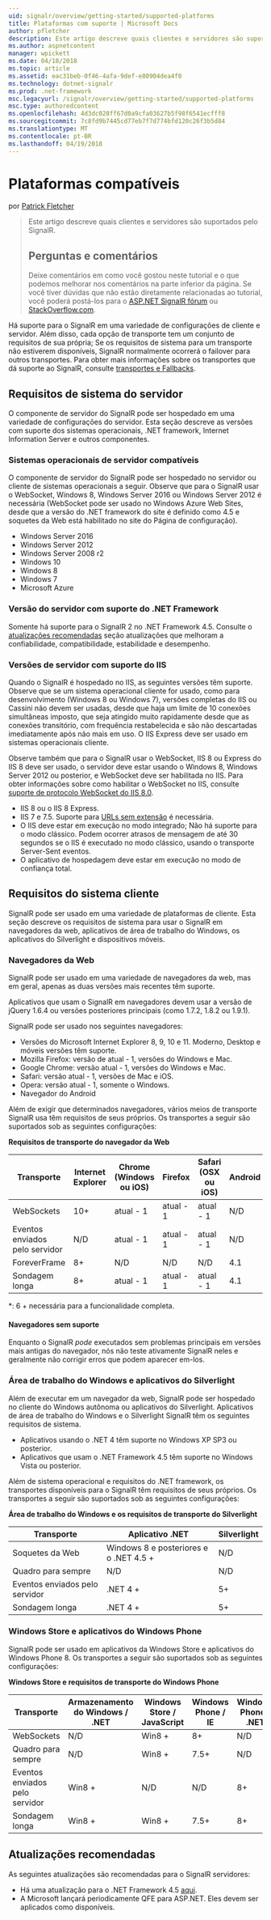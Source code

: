```yaml
---
uid: signalr/overview/getting-started/supported-platforms
title: Plataformas com suporte | Microsoft Docs
author: pfletcher
description: Este artigo descreve quais clientes e servidores são suportados pelo SignalR.
ms.author: aspnetcontent
manager: wpickett
ms.date: 04/18/2018
ms.topic: article
ms.assetid: eac31beb-0f46-4afa-9def-e80904dea4f0
ms.technology: dotnet-signalr
ms.prod: .net-framework
msc.legacyurl: /signalr/overview/getting-started/supported-platforms
msc.type: authoredcontent
ms.openlocfilehash: 4d3dc028ff67d0a9cfa03627b5f98f6541ecfff8
ms.sourcegitcommit: 7c8fd9b7445cd77eb7f7d774bfd120c26f3b5d84
ms.translationtype: MT
ms.contentlocale: pt-BR
ms.lasthandoff: 04/19/2018
---
```

<a name="supported-platforms"></a>Plataformas compatíveis
====================
por [Patrick Fletcher](https://github.com/pfletcher)

> Este artigo descreve quais clientes e servidores são suportados pelo SignalR. 
> 
> ## <a name="questions-and-comments"></a>Perguntas e comentários
> 
> Deixe comentários em como você gostou neste tutorial e o que podemos melhorar nos comentários na parte inferior da página. Se você tiver dúvidas que não estão diretamente relacionadas ao tutorial, você poderá postá-los para o [ASP.NET SignalR fórum](https://forums.asp.net/1254.aspx/1?ASP+NET+SignalR) ou [StackOverflow.com](http://stackoverflow.com/).


Há suporte para o SignalR em uma variedade de configurações de cliente e servidor. Além disso, cada opção de transporte tem um conjunto de requisitos de sua própria; Se os requisitos de sistema para um transporte não estiverem disponíveis, SignalR normalmente ocorrerá o failover para outros transportes. Para obter mais informações sobre os transportes que dá suporte ao SignalR, consulte [transportes e Fallbacks](introduction-to-signalr.md#transports).

## <a name="server-system-requirements"></a>Requisitos de sistema do servidor

O componente de servidor do SignalR pode ser hospedado em uma variedade de configurações do servidor. Esta seção descreve as versões com suporte dos sistemas operacionais, .NET framework, Internet Information Server e outros componentes.

### <a name="supported-server-operating-systems"></a>Sistemas operacionais de servidor compatíveis

O componente de servidor do SignalR pode ser hospedado no servidor ou cliente de sistemas operacionais a seguir. Observe que para o SignalR usar o WebSocket, Windows 8, Windows Server 2016 ou Windows Server 2012 é necessária (WebSocket pode ser usado no Windows Azure Web Sites, desde que a versão do .NET framework do site é definido como 4.5 e soquetes da Web está habilitado no site do Página de configuração).

- Windows Server 2016
- Windows Server 2012
- Windows Server 2008 r2
- Windows 10
- Windows 8
- Windows 7
- Microsoft Azure

### <a name="supported-server-net-framework-version"></a>Versão do servidor com suporte do .NET Framework

Somente há suporte para o SignalR 2 no .NET Framework 4.5. Consulte o [atualizações recomendadas](#updates) seção atualizações que melhoram a confiabilidade, compatibilidade, estabilidade e desempenho.

### <a name="supported-server-iis-versions"></a>Versões de servidor com suporte do IIS

Quando o SignalR é hospedado no IIS, as seguintes versões têm suporte. Observe que se um sistema operacional cliente for usado, como para desenvolvimento (Windows 8 ou Windows 7), versões completas do IIS ou Cassini não devem ser usadas, desde que haja um limite de 10 conexões simultâneas imposto, que seja atingido muito rapidamente desde que as conexões transitório, com frequência restabelecida e são não descartadas imediatamente após não mais em uso. O IIS Express deve ser usado em sistemas operacionais cliente.

Observe também que para o SignalR usar o WebSocket, IIS 8 ou Express do IIS 8 deve ser usado, o servidor deve estar usando o Windows 8, Windows Server 2012 ou posterior, e WebSocket deve ser habilitada no IIS. Para obter informações sobre como habilitar o WebSocket no IIS, consulte [suporte de protocolo WebSocket do IIS 8.0](https://www.iis.net/learn/get-started/whats-new-in-iis-8/iis-80-websocket-protocol-support).

- IIS 8 ou o IIS 8 Express.
- IIS 7 e 7.5. Suporte para [URLs sem extensão](https://support.microsoft.com/kb/980368) é necessária.
- O IIS deve estar em execução no modo integrado; Não há suporte para o modo clássico. Podem ocorrer atrasos de mensagem de até 30 segundos se o IIS é executado no modo clássico, usando o transporte Server-Sent eventos.
- O aplicativo de hospedagem deve estar em execução no modo de confiança total.

## <a name="client-system-requirements"></a>Requisitos do sistema cliente

SignalR pode ser usado em uma variedade de plataformas de cliente. Esta seção descreve os requisitos de sistema para usar o SignalR em navegadores da web, aplicativos de área de trabalho do Windows, os aplicativos do Silverlight e dispositivos móveis.

### <a name="web-browsers"></a>Navegadores da Web

SignalR pode ser usado em uma variedade de navegadores da web, mas em geral, apenas as duas versões mais recentes têm suporte.

Aplicativos que usam o SignalR em navegadores devem usar a versão de jQuery 1.6.4 ou versões posteriores principais (como 1.7.2, 1.8.2 ou 1.9.1).

SignalR pode ser usado nos seguintes navegadores:

- Versões do Microsoft Internet Explorer 8, 9, 10 e 11. Moderno, Desktop e móveis versões têm suporte.
- Mozilla Firefox: versão de atual - 1, versões do Windows e Mac.
- Google Chrome: versão atual - 1, versões do Windows e Mac.
- Safari: versão atual - 1, versões de Mac e iOS.
- Opera: versão atual - 1, somente o Windows.
- Navegador do Android

Além de exigir que determinados navegadores, vários meios de transporte SignalR usa têm requisitos de seus próprios. Os transportes a seguir são suportados sob as seguintes configurações:

<a id="browser"></a>

**Requisitos de transporte do navegador da Web**

| Transporte | Internet Explorer | Chrome (Windows ou iOS) | Firefox | Safari (OSX ou iOS) | Android |
| --- | --- | --- | --- | --- | --- |
| WebSockets | 10+ | atual - 1 | atual - 1 | atual - 1 | N/D |
| Eventos enviados pelo servidor | N/D | atual - 1 | atual - 1 | atual - 1 | N/D |
| ForeverFrame | 8+ | N/D | N/D | N/D | 4.1 |
| Sondagem longa | 8+ | atual - 1 | atual - 1 | atual - 1 | 4.1 |

\*: 6 + necessária para a funcionalidade completa.

#### <a name="unsupported-browsers"></a>Navegadores sem suporte

Enquanto o SignalR *pode* executados sem problemas principais em versões mais antigas do navegador, nós não teste ativamente SignalR neles e geralmente não corrigir erros que podem aparecer em-los.

### <a name="windows-desktop-and-silverlight-applications"></a>Área de trabalho do Windows e aplicativos do Silverlight

Além de executar em um navegador da web, SignalR pode ser hospedado no cliente do Windows autônoma ou aplicativos do Silverlight. Aplicativos de área de trabalho do Windows e o Silverlight SignalR têm os seguintes requisitos de sistema.

- Aplicativos usando o .NET 4 têm suporte no Windows XP SP3 ou posterior.
- Aplicativos que usam o .NET Framework 4.5 têm suporte no Windows Vista ou posterior.

Além de sistema operacional e requisitos do .NET framework, os transportes disponíveis para o SignalR têm requisitos de seus próprios. Os transportes a seguir são suportados sob as seguintes configurações:

**Área de trabalho do Windows e os requisitos de transporte do Silverlight**

| Transporte | Aplicativo .NET | Silverlight |
| --- | --- | --- |
| Soquetes da Web | Windows 8 e posteriores e o .NET 4.5 + | N/D |
| Quadro para sempre | N/D | N/D |
| Eventos enviados pelo servidor | .NET 4 + | 5+ |
| Sondagem longa | .NET 4 + | 5+ |

<a id="android"></a>

### <a name="windows-store-and-windows-phone-applications"></a>Windows Store e aplicativos do Windows Phone

SignalR pode ser usado em aplicativos da Windows Store e aplicativos do Windows Phone 8. Os transportes a seguir são suportados sob as seguintes configurações:

**Windows Store e requisitos de transporte do Windows Phone**

| Transporte | Armazenamento do Windows / .NET | Windows Store / JavaScript | Windows Phone / IE | Windows Phone / .NET |
| --- | --- | --- | --- | --- |
| WebSockets | N/D | Win8 + | 8+ | N/D |
| Quadro para sempre | N/D | Win8 + | 7.5+ | N/D |
| Eventos enviados pelo servidor | Win8 + | N/D | N/D | 8+ |
| Sondagem longa | Win8 + | Win8 + | 7.5+ | 8+ |

<a id="updates"></a>

## <a name="recommended-updates"></a>Atualizações recomendadas

As seguintes atualizações são recomendadas para o SignalR servidores:

- Há uma atualização para o .NET Framework 4.5 [aqui](https://support.microsoft.com/kb/2750149).
- A Microsoft lançará periodicamente QFE para ASP.NET. Eles devem ser aplicados como disponíveis.
